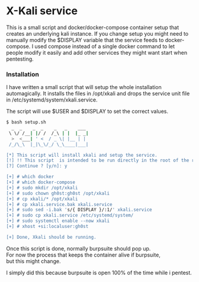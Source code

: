 # X-Kali service
This is a small script and docker/docker-compose container setup that creates an underlying kali instance.
If you change setup you might need to manually modify the $DISPLAY variable that the service feeds to docker-compose.
I used compose instead of a single docker command to let people modify it easily and add other services they might want start when pentesting.

### Installation
I have written a small script that will setup the whole installation automagically.
It installs the files in /opt/xkali and drops the service unit file in /etc/systemd/system/xkali.service.

The script will use $USER and $DISPLAY to set the correct values.
```bash
$ bash setup.sh
  _  _    _  _    _   _    ___
 \ \/ /__| |/ /  /_\ | |  |_ _|
  >  <___| ' <  / _ \| |__ | |
 /_/\_\  |_|\_\/_/ \_\____|___|

[*] This script will install xkali and setup the service.
[!] !! This script  is intended to be run directly in the root of the repo (relative paths are used). !!
[?] Continue ? [y/n]: y

[+] # which docker
[+] # which docker-compose
[+] # sudo mkdir /opt/xkali
[+] # sudo chown gh0st:gh0st /opt/xkali
[+] # cp xkali/* /opt/xkali
[+] # cp xkali.service.bak xkali.service
[+] # sudo sed -i.bak 's/{ DISPLAY }/:1/' xkali.service
[+] # sudo cp xkali.service /etc/systemd/system/
[+] # sudo systemctl enable --now xkali
[+] # xhost +si:localuser:gh0st

[+] Done, Xkali should be running.
```

Once this script is done, normally burpsuite should pop up.  
For now the process that keeps the container alive if burpsuite,  
but this might change.

I simply did this because burpsuite is open 100% of the time while i pentest.

